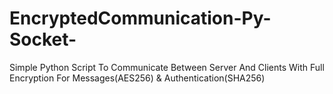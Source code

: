 # EncryptedCommunication-Py-Socket-
Simple Python Script To Communicate Between Server And Clients With Full Encryption For Messages(AES256) &amp; Authentication(SHA256)
